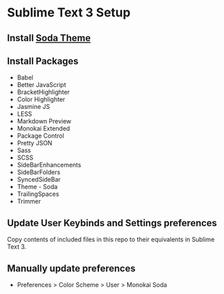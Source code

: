 # Sublime Text 3 Setup



## Install [Soda Theme](https://github.com/buymeasoda/soda-theme)



## Install Packages

* Babel
* Better JavaScript
* BracketHighlighter
* Color Highlighter
* Jasmine JS
* LESS
* Markdown Preview
* Monokai Extended
* Package Control
* Pretty JSON
* Sass
* SCSS
* SideBarEnhancements
* SideBarFolders
* SyncedSideBar
* Theme - Soda
* TrailingSpaces
* Trimmer



## Update User Keybinds and Settings preferences

Copy contents of included files in this repo to their equivalents in Sublime Text 3.

## Manually update preferences

* Preferences > Color Scheme > User > Monokai Soda